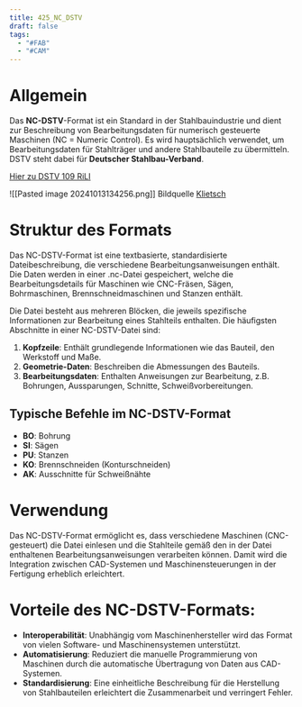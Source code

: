 ```yaml
---
title: 425_NC_DSTV
draft: false
tags:
  - "#FAB"
  - "#CAM"
---
```


# Allgemein

Das **NC-DSTV**-Format ist ein Standard in der Stahlbauindustrie und dient zur Beschreibung von Bearbeitungsdaten für numerisch gesteuerte Maschinen (NC = Numeric Control). Es wird hauptsächlich verwendet, um Bearbeitungsdaten für Stahlträger und andere Stahlbauteile zu übermitteln. DSTV steht dabei für **Deutscher Stahlbau-Verband**.

[Hier zu DSTV 109 RiLI](https://dstv.deutscherstahlbau.de/fileadmin/user_upload/bauforumstahl.de/wissen/normen-und-richtlinien/bfs-richtlinien/109_Standartbeschreibung_von_Stahlbau-Teilen_8.0.pdf)

![[Pasted image 20241013134256.png]]
Bildquelle [Klietsch](https://klietsch.com/?m=page&action=240827)

# Struktur des Formats

Das NC-DSTV-Format ist eine textbasierte, standardisierte Dateibeschreibung, die verschiedene Bearbeitungsanweisungen enthält. Die Daten werden in einer .nc-Datei gespeichert, welche die Bearbeitungsdetails für Maschinen wie CNC-Fräsen, Sägen, Bohrmaschinen, Brennschneidmaschinen und Stanzen enthält.

Die Datei besteht aus mehreren Blöcken, die jeweils spezifische Informationen zur Bearbeitung eines Stahlteils enthalten. Die häufigsten Abschnitte in einer NC-DSTV-Datei sind:

1. **Kopfzeile**: Enthält grundlegende Informationen wie das Bauteil, den Werkstoff und Maße.
2. **Geometrie-Daten**: Beschreiben die Abmessungen des Bauteils.
3. **Bearbeitungsdaten**: Enthalten Anweisungen zur Bearbeitung, z.B. Bohrungen, Aussparungen, Schnitte, Schweißvorbereitungen.

## Typische Befehle im NC-DSTV-Format

- **BO**: Bohrung
- **SI**: Sägen
- **PU**: Stanzen
- **KO**: Brennschneiden (Konturschneiden)
- **AK**: Ausschnitte für Schweißnähte

# Verwendung

Das NC-DSTV-Format ermöglicht es, dass verschiedene Maschinen (CNC-gesteuert) die Datei einlesen und die Stahlteile gemäß den in der Datei enthaltenen Bearbeitungsanweisungen verarbeiten können. Damit wird die Integration zwischen CAD-Systemen und Maschinensteuerungen in der Fertigung erheblich erleichtert.

# Vorteile des NC-DSTV-Formats:

- **Interoperabilität**: Unabhängig vom Maschinenhersteller wird das Format von vielen Software- und Maschinensystemen unterstützt.
- **Automatisierung**: Reduziert die manuelle Programmierung von Maschinen durch die automatische Übertragung von Daten aus CAD-Systemen.
- **Standardisierung**: Eine einheitliche Beschreibung für die Herstellung von Stahlbauteilen erleichtert die Zusammenarbeit und verringert Fehler.
